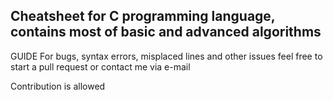 Cheatsheet for C programming language, contains most of basic and advanced algorithms
-------------------------------------------------------------------------------------------------------------------------------------------------------------------------
GUIDE
For bugs, syntax errors, misplaced lines and other issues feel free to start a pull request or contact me via e-mail

Contribution is allowed
